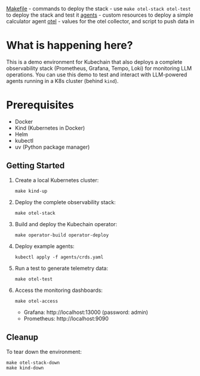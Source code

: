 [Makefile](./Makefile) - commands to deploy the stack - use `make otel-stack otel-test` to deploy the stack and test it
[agents](./agents) - custom resources to deploy a simple calculator agent
[otel](./otel) - values for the otel collector, and script to push data in


# What is happening here?

This is a demo environment for Kubechain that also deploys a complete observability stack (Prometheus, Grafana, Tempo, Loki) for monitoring LLM operations. You can use this demo to test and interact with LLM-powered agents running in a K8s cluster (behind `kind`).

# Prerequisites

- Docker
- Kind (Kubernetes in Docker)
- Helm
- kubectl
- uv (Python package manager)

## Getting Started

1. Create a local Kubernetes cluster:
   ```
   make kind-up
   ```

2. Deploy the complete observability stack:
   ```
   make otel-stack
   ```

3. Build and deploy the Kubechain operator:
   ```
   make operator-build operator-deploy
   ```

4. Deploy example agents:
   ```
   kubectl apply -f agents/crds.yaml
   ```

5. Run a test to generate telemetry data:
   ```
   make otel-test
   ```

6. Access the monitoring dashboards:
   ```
   make otel-access
   ```
   
   - Grafana: http://localhost:13000 (password: admin)
   - Prometheus: http://localhost:9090

## Cleanup

To tear down the environment:

```
make otel-stack-down
make kind-down
```
